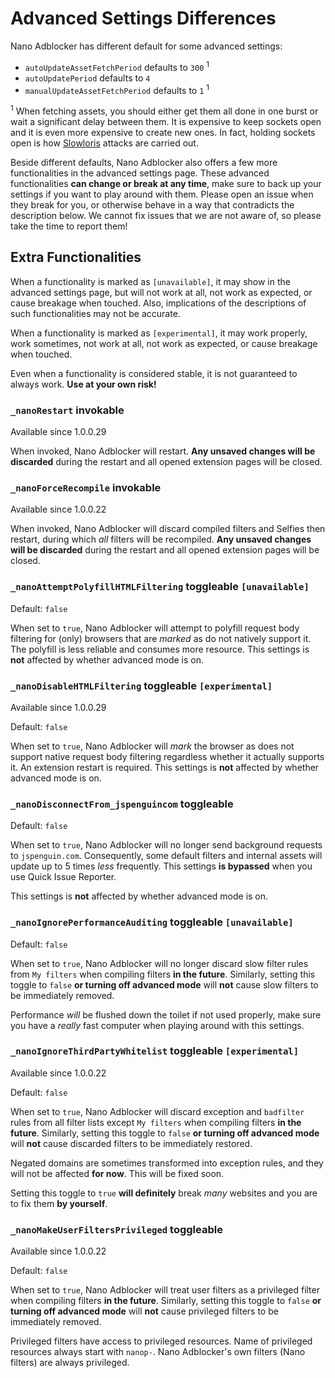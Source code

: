 # Advanced Settings Differences

Nano Adblocker has different default for some advanced settings:
- `autoUpdateAssetFetchPeriod` defaults to `300` <sup>1</sup>
- `autoUpdatePeriod` defaults to `4`
- `manualUpdateAssetFetchPeriod` defaults to `1` <sup>1</sup>

<sup>1</sup> When fetching assets, you should either get them all done in one
burst or wait a significant delay between them. It is expensive to keep sockets
open and it is even more expensive to create new ones. In fact, holding sockets
open is how
[Slowloris](https://en.wikipedia.org/wiki/Slowloris_(computer_security))
attacks are carried out.

Beside different defaults, Nano Adblocker also offers a few more
functionalities in the advanced settings page. These advanced functionalities
**can change or break at any time**, make sure to back up your settings if you
want to play around with them. Please open an issue when they break for you,
or otherwise behave in a way that contradicts the description below. We cannot
fix issues that we are not aware of, so please take the time to report them!

## Extra Functionalities

When a functionality is marked as `[unavailable]`, it may show in the advanced
settings page, but will not work at all, not work as expected, or cause breakage
when touched. Also, implications of the descriptions of such functionalities
may not be accurate.

When a functionality is marked as `[experimental]`, it may work properly, work
sometimes, not work at all, not work as expected, or cause breakage when
touched.

Even when a functionality is considered stable, it is not guaranteed to always
work. **Use at your own risk!**

### `_nanoRestart` invokable

Available since 1.0.0.29

When invoked, Nano Adblocker will restart. **Any unsaved changes will be
discarded** during the restart and all opened extension pages will be closed.

### `_nanoForceRecompile` invokable

Available since 1.0.0.22

When invoked, Nano Adblocker will discard compiled filters and Selfies then
restart, during which *all* filters will be recompiled. **Any unsaved changes
will be discarded** during the restart and all opened extension pages will be
closed.

### `_nanoAttemptPolyfillHTMLFiltering` toggleable `[unavailable]`

Default: `false`

When set to `true`, Nano Adblocker will attempt to polyfill request body
filtering for (only) browsers that are *marked* as do not natively support it.
The polyfill is less reliable and consumes more resource. This settings is
**not** affected by whether advanced mode is on.

### `_nanoDisableHTMLFiltering` toggleable `[experimental]`

Available since 1.0.0.29

Default: `false`

When set to `true`, Nano Adblocker will *mark* the browser as does not support
native request body filtering regardless whether it actually supports it. An
extension restart is required. This settings is **not** affected by whether
advanced mode is on.

### `_nanoDisconnectFrom_jspenguincom` toggleable

Default: `false`

When set to `true`, Nano Adblocker will no longer send background requests to
`jspenguin.com`. Consequently, some default filters and internal assets will
update up to 5 times *less* frequently. This settings **is bypassed** when you
use Quick Issue Reporter.

This settings is **not** affected by whether advanced mode is on.

### `_nanoIgnorePerformanceAuditing` toggleable `[unavailable]`

Default: `false`

When set to `true`, Nano Adblocker will no longer discard slow filter rules
from `My filters` when compiling filters **in the future**. Similarly, setting
this toggle to `false` **or turning off advanced mode** will **not** cause slow
filters to be immediately removed.

Performance *will* be flushed down the toilet if not used properly, make sure
you have a *really* fast computer when playing around with this settings.

### `_nanoIgnoreThirdPartyWhitelist` toggleable `[experimental]`

Available since 1.0.0.22

Default: `false`

When set to `true`, Nano Adblocker will discard exception and `badfilter` rules
from all filter lists except `My filters` when compiling filters **in the
future**. Similarly, setting this toggle to `false` **or turning off advanced
mode** will **not** cause discarded filters to be immediately restored.

Negated domains are sometimes transformed into exception rules, and they will
not be affected **for now**. This will be fixed soon.

Setting this toggle to `true` **will definitely** break *many* websites and
you are to fix them **by yourself**.

### `_nanoMakeUserFiltersPrivileged` toggleable

Available since 1.0.0.22

Default: `false`

When set to `true`, Nano Adblocker will treat user filters as a privileged
filter when compiling filters **in the future**. Similarly, setting this
toggle to `false` **or turning off advanced mode** will **not** cause
privileged filters to be immediately removed.

Privileged filters have access to privileged resources. Name of privileged
resources always start with `nanop-`. Nano Adblocker's own filters
(Nano filters) are always privileged.
